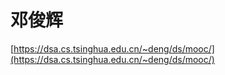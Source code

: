 # 邓俊辉



[https://dsa.cs.tsinghua.edu.cn/~deng/ds/mooc/](https://dsa.cs.tsinghua.edu.cn/~deng/ds/mooc/)


































